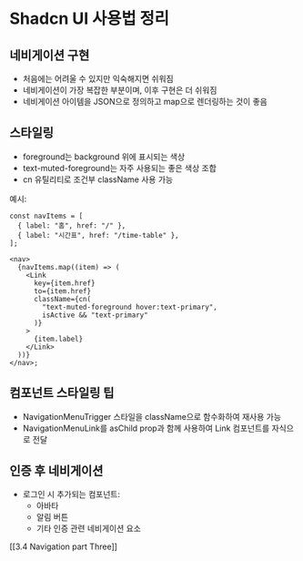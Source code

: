 # Shadcn UI 사용법 정리

## 네비게이션 구현

- 처음에는 어려울 수 있지만 익숙해지면 쉬워짐
- 네비게이션이 가장 복잡한 부분이며, 이후 구현은 더 쉬워짐
- 네비게이션 아이템을 JSON으로 정의하고 map으로 렌더링하는 것이 좋음

## 스타일링

- foreground는 background 위에 표시되는 색상
- text-muted-foreground는 자주 사용되는 좋은 색상 조합
- cn 유틸리티로 조건부 className 사용 가능

예시:

```tsx
const navItems = [
  { label: "홈", href: "/" },
  { label: "시간표", href: "/time-table" },
];

<nav>
  {navItems.map((item) => (
    <Link
      key={item.href}
      to={item.href}
      className={cn(
        "text-muted-foreground hover:text-primary",
        isActive && "text-primary"
      )}
    >
      {item.label}
    </Link>
  ))}
</nav>;
```

## 컴포넌트 스타일링 팁

- NavigationMenuTrigger 스타일을 className으로 함수화하여 재사용 가능
- NavigationMenuLink를 asChild prop과 함께 사용하여 Link 컴포넌트를 자식으로 전달

## 인증 후 네비게이션

- 로그인 시 추가되는 컴포넌트:
  - 아바타
  - 알림 버튼
  - 기타 인증 관련 네비게이션 요소


[[3.4 Navigation part Three]]